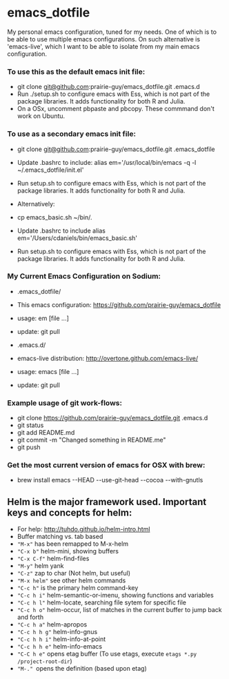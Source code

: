 # emacs_dotfile

My personal emacs configuration, tuned for my needs. One of which is to be able to use multiple emacs configurations. On such alternative is 'emacs-live', which I want to be able to isolate from my main emacs configuration.

### To use this as the default emacs init file:
* git clone git@github.com:prairie-guy/emacs_dotfile.git .emacs.d
* Run ./setup.sh to configure emacs with Ess, which is not part of the package libraries. It adds functionality for both R and Julia.
* On a OSx, uncomment pbpaste and pbcopy. These commmand don't work on Ubuntu.

### To use as a secondary emacs init file:
 * git clone git@github.com:prairie-guy/emacs_dotfile.git .emacs_dotfile
 * Update .bashrc to include: alias em='/usr/local/bin/emacs -q -l ~/.emacs_dotfile/init.el'
 * Run setup.sh to configure emacs with Ess, which is not part of the package libraries. It adds functionality for both R and Julia.
 
 * Alternatively:
 * cp emacs_basic.sh ~/bin/.
  * Update .bashrc to include alias em='/Users/cdaniels/bin/emacs_basic.sh'
* Run setup.sh to configure emacs with Ess, which is not part of the package libraries. It adds functionality for both R and Julia.

### My Current Emacs Configuration on Sodium:
* .emacs_dotfile/
 * This emacs configuration: https://github.com/prairie-guy/emacs_dotfile
 * usage:  em [file ...]
 * update: git pull

* .emacs.d/
 * emacs-live distribution: http://overtone.github.com/emacs-live/
 * usage:  emacs [file ...]
 * update: git pull

### Example usage of git work-flows:
* git clone https://github.com/prairie-guy/emacs_dotfile.git .emacs.d
* git status
* git add README.md
* git commit -m "Changed something in README.me"
* git push

### Get the most current version of emacs for OSX with brew:
* brew install emacs --HEAD --use-git-head --cocoa --with-gnutls

## Helm is the major framework used. Important keys and concepts for helm:
* For help: http://tuhdo.github.io/helm-intro.html
* Buffer matching vs. tab based
* `"M-x"` has been remapped to M-x-helm
* `"C-x b"` helm-mini, showing buffers
* `"C-x C-f"` helm-find-files
* `"M-y"` helm yank
* `"C-z"` zap to char (Not helm, but useful)
* `"M-x helm"` see other helm commands
* `"C-c h"` is the primary helm command-key
* `"C-c h i"` helm-semantic-or-imenu, showing functions and variables
* `"C-c h l"` helm-locate, searching file sytem for specific file
* `"C-c h o"` helm-occur, list of matches in the current buffer to jump back and forth
* `"C-c h a"` helm-apropos
* `"C-c h h g"` helm-info-gnus
* `"C-c h h i"` helm-info-at-point
* `"C-c h h e"` helm-info-emacs
* `"C-C h e"` opens etag buffer (To use etags, execute `etags *.py /project-root-dir`)
* `"M-." `opens the definition (based upon etag)




